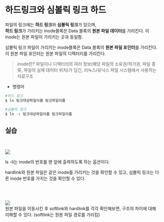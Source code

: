 # 하드링크와 심볼릭 링크  하드  
파일의 링크에는 **하드 링크**와 **심볼릭 링크**가 있으며,  
**하드 링크**가 가리키는 inode블록은 Data 블록의 **원본 파일 데이터**를 가리킨다. 이 inode는 원본 파일이 가리키는 곳과 동일함.  

심볼릭 링크 파일이 가리키는 inode블록은 Data 블록의 **원본 파일 포인터**를 가리킨다. 이 원본 파일 포인터는 원본 파일의 디렉터리를 가리킨다.

> inode란?
> 파일이나 디렉터리의 여러 정보(해당 파일의 소유권/허가권, 파일 종류, 파일의 실제 데이터 위치)가 담긴, 리눅스/유닉스 파일 시스템에서 사용하는 자료구조

- 명령어

```bash
#하드 링크
$ ln 링크대상파일이름 링크파일이름

#심볼릭 링크
$ ln -s 링크대상파일이름 링크파일이름
```

## 실습  
<br/>

![](../../assets/img/link.png)

ls -li는 inode의 번호를 맨 앞에 출력하도록 하는 옵션이다.

hardlink와 원본 파일은 같은 inode를 가리키는 것을 확인할 수 있고, 심볼릭 링크는 다른 inode 번호를 가지는 것을 확인할 수 있다.  
  
<br/><br/>

![](../../assets/img/link2.png)  
원본 파일을 이동시킨 후 softlink와 hardlink를 각각 확인해보면, 구조의 차이에 대해 이해할 수 있다. (softlink는 원본 파일 경로를 가리킴)